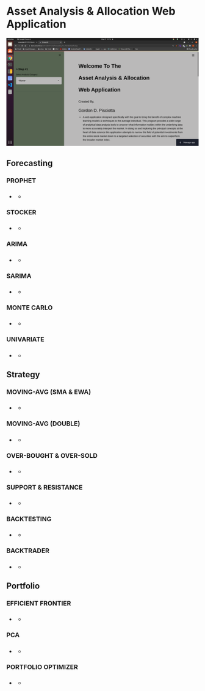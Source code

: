 # Asset Analysis & Allocation Web Application
![1](files/images/1.png)

## Forecasting

### PROPHET
#### 
##### 
* 
  - 
### STOCKER
#### 
##### 
* 
  - 
### ARIMA
#### 
##### 
* 
  - 
### SARIMA
#### 
##### 
* 
  - 
### MONTE CARLO
#### 
##### 
* 
  - 
### UNIVARIATE
#### 
##### 
* 
  - 


## Strategy

### MOVING-AVG (SMA & EWA)
#### 
##### 
* 
  - 
### MOVING-AVG (DOUBLE)
#### 
##### 
* 
  - 
### OVER-BOUGHT & OVER-SOLD
#### 
##### 
* 
  - 
### SUPPORT & RESISTANCE
#### 
##### 
* 
  - 
### BACKTESTING
#### 
##### 
* 
  - 
### BACKTRADER
#### 
##### 
* 
  - 
  

## Portfolio

### EFFICIENT FRONTIER
#### 
##### 
* 
  - 
### PCA
#### 
##### 
* 
  - 
### PORTFOLIO OPTIMIZER
#### 
##### 
* 
  - 
